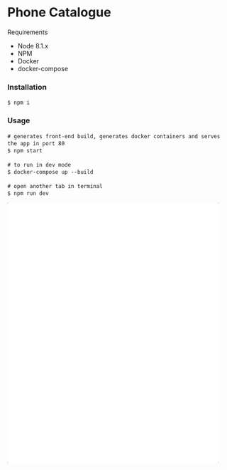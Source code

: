 # Phone Catalogue

Requirements
- Node 8.1.x
- NPM
- Docker
- docker-compose
 
### Installation
```
$ npm i
```

### Usage

```
# generates front-end build, generates docker containers and serves the app in port 80
$ npm start

# to run in dev mode
$ docker-compose up --build

# open another tab in terminal
$ npm run dev
```

![alt tag](https://raw.githubusercontent.com/sorodrigo/phone-catalog/master/phone-catalogue.gif)
